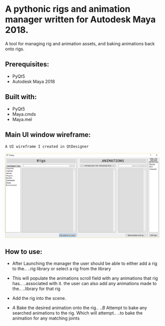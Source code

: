 # A pythonic rigs and animation manager written for Autodesk Maya 2018.

A tool for managing rig and animation assets, and baking animations back onto rigs.

## Prerequisites:

* PyQt5
* Autodesk Maya 2018

## Built with:

* PyQt5
* Maya.cmds
* Maya.mel

## Main UI window wireframe:

    A UI wireframe I created in QtDesigner

![UI Wireframe](docs/rigs_and_animation_manager_wireframe.png)

## How to use:

* After Launching the manager the user should be able to either add a rig to the..
    ..rig library or select a rig from the library
* This will populate the animations scroll field with any animations that rig has..     ..associated with it. the user can also add any animations made to the..            ..library for that rig
    
* Add the rig into the scene.
*  *A* Bake the desired animation onto the rig..
   ..*B* Attempt to bake any searched animations to the rig. Which will attempt.. ..to bake the animation for any matching joints